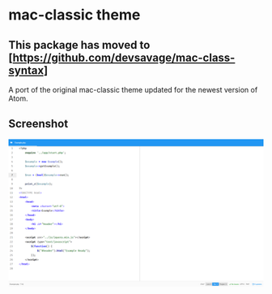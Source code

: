 # mac-classic theme

## This package has moved to [https://github.com/devsavage/mac-class-syntax]

A port of the original mac-classic theme updated for the newest version of Atom.  

## Screenshot

![A screenshot of Mac Classic](https://raw.githubusercontent.com/devsavage/original-mac-classic/master/mac_classic_screen.png)